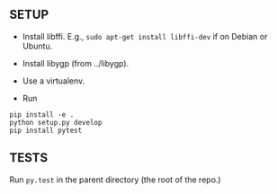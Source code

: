 
SETUP
-----

* Install libffi.  E.g., `sudo apt-get install libffi-dev` if on
  Debian or Ubuntu.

* Install libygp (from ../libygp).

* Use a virtualenv.

* Run
```
pip install -e .
python setup.py develop
pip install pytest
```

TESTS
-----

Run `py.test` in the parent directory (the root of the repo.)
